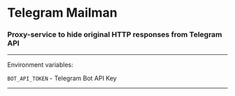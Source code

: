 # Telegram Mailman
### Proxy-service to hide original HTTP responses from Telegram API

---

Environment variables:

`BOT_API_TOKEN` - Telegram Bot API Key 

---

